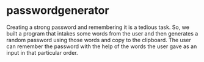 # passwordgenerator
Creating a strong password and remembering it is a tedious task. So, we built a program that intakes some words from the user and then generates a random password using those words and copy to the clipboard. The user can remember the password with the help of the words the user gave as an input in that particular order.

